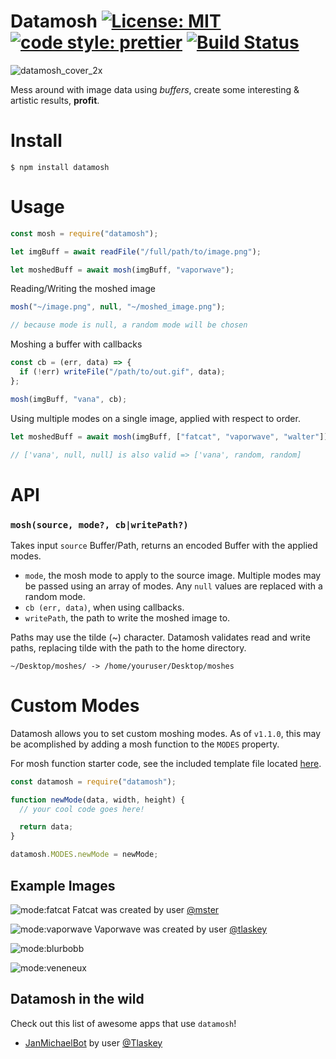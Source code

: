 # Datamosh [![License: MIT](https://img.shields.io/badge/license-MIT-blue)](https://opensource.org/licenses/MIT) [![code style: prettier](https://img.shields.io/badge/code_style-prettier-ff69b4.svg)](https://github.com/prettier/prettier) [![Build Status](https://travis-ci.com/mster/datamosh.svg?branch=master)](https://travis-ci.com/mster/datamosh)

![datamosh_cover_2x](https://user-images.githubusercontent.com/15038724/122327314-838e3d80-cee2-11eb-89d8-e315556797ba.png)

Mess around with image data using _buffers_, create some interesting & artistic results, **profit**.

# Install

```
$ npm install datamosh
```

# Usage

```js
const mosh = require("datamosh");

let imgBuff = await readFile("/full/path/to/image.png");

let moshedBuff = await mosh(imgBuff, "vaporwave");
```

Reading/Writing the moshed image

```js
mosh("~/image.png", null, "~/moshed_image.png");

// because mode is null, a random mode will be chosen
```

Moshing a buffer with callbacks

```js
const cb = (err, data) => {
  if (!err) writeFile("/path/to/out.gif", data);
};

mosh(imgBuff, "vana", cb);
```

Using multiple modes on a single image, applied with respect to order.

```js
let moshedBuff = await mosh(imgBuff, ["fatcat", "vaporwave", "walter"]);

// ['vana', null, null] is also valid => ['vana', random, random]
```

# API

### `mosh(source, mode?, cb|writePath?)`

Takes input `source` Buffer/Path, returns an encoded Buffer with the applied modes.

- `mode`, the mosh mode to apply to the source image. Multiple modes may be passed using an array of modes. Any `null` values are replaced with a random mode.
- `cb (err, data)`, when using callbacks.
- `writePath`, the path to write the moshed image to.

Paths may use the tilde (~) character. Datamosh validates read and write paths, replacing tilde with the path to the home directory.

```
~/Desktop/moshes/ -> /home/youruser/Desktop/moshes
```

# Custom Modes

Datamosh allows you to set custom moshing modes. As of `v1.1.0`, this may be acomplished by adding a mosh function to the `MODES` property.

For mosh function starter code, see the included template file located [here](https://github.com/mster/datamosh/blob/master/lib/modes/template).

```js
const datamosh = require("datamosh");

function newMode(data, width, height) {
  // your cool code goes here!

  return data;
}

datamosh.MODES.newMode = newMode;
```

## Example Images

![mode:fatcat](https://user-images.githubusercontent.com/15038724/118332090-64088d00-b4be-11eb-8d6e-139174c5d3ab.png)
Fatcat was created by user [@mster](https://github.com/mster)

![mode:vaporwave](https://user-images.githubusercontent.com/15038724/118332426-e8f3a680-b4be-11eb-9623-73be0128cc0a.png)
Vaporwave was created by user [@tlaskey](https://github.com/tlaskey)

![mode:blurbobb](https://user-images.githubusercontent.com/15038724/118333046-dfb70980-b4bf-11eb-9142-97b91bbb6721.png)

![mode:veneneux](https://user-images.githubusercontent.com/15038724/118332676-4ee02e00-b4bf-11eb-9a71-9974933ad014.png)

## Datamosh in the wild

Check out this list of awesome apps that use `datamosh`!

- [JanMichaelBot](https://github.com/tlaskey/JanMichaelBot) by user [@Tlaskey](https://github.com/tlaskey)
